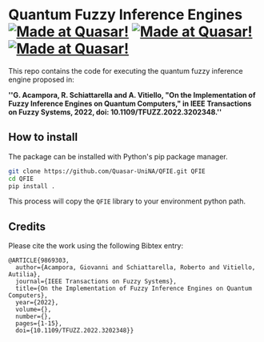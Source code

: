 # Quantum Fuzzy Inference Engines [![Made at Quasar!](https://img.shields.io/badge/Unina-%20QuasarLab-blue)](http://quasar.unina.it) [![Made at Quasar!](https://img.shields.io/badge/Documentation-%20Readthedocs-brightgreen)](https://qfie.readthedocs.io/en/latest/index.html) [![Made at Quasar!](https://img.shields.io/badge/Related-%20Paper-orange)](https://ieeexplore.ieee.org/document/9869303)

This repo contains the code for executing the quantum fuzzy inference engine proposed in:

**''G. Acampora, R. Schiattarella and A. Vitiello, "On the Implementation of Fuzzy Inference Engines on Quantum Computers,"
    in IEEE Transactions on Fuzzy Systems, 2022, doi: 10.1109/TFUZZ.2022.3202348.''**


## How to install

The package can be installed with Python's pip package manager.

```bash
git clone https://github.com/Quasar-UniNA/QFIE.git QFIE
cd QFIE
pip install .
```

This process will copy the `QFIE` library to your environment python path.



## Credits

Please cite the work using the following Bibtex entry:

```text
@ARTICLE{9869303,
  author={Acampora, Giovanni and Schiattarella, Roberto and Vitiello, Autilia},
  journal={IEEE Transactions on Fuzzy Systems}, 
  title={On the Implementation of Fuzzy Inference Engines on Quantum Computers}, 
  year={2022},
  volume={},
  number={},
  pages={1-15},
  doi={10.1109/TFUZZ.2022.3202348}}

```
